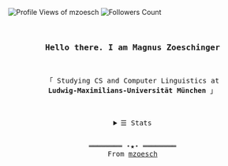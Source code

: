 <p align="left">
   <img
      alt="Profile Views of mzoesch"
      src="https://komarev.com/ghpvc/?username=mzoesch&label=Profile%20views&style=for-the-badge"
   >
   <image
      alt="Followers Count"
      src="
      https://img.shields.io/github/followers/mzoesch?style=for-the-badge
      "
   >
</p>

<br/>

<h3 align="center">
   <samp>
      Hello there. I am Magnus Zoeschinger
   </samp>
</h3>

<br/>

<p align="center">
   <samp>
      「 Studying CS and Computer Linguistics at
      <br/>
      <b>
         Ludwig-Maximilians-Universität München
      </b>
      」
   </samp>
</p>

<br/>
<br/>

<details align="center">
   
   <summary>
      <samp>
         &#9776; Stats
      </samp>
   </summary>
   
   <br/>

   <p align="center">
      <a href="https://www.github.com/mzoesch?tab=repositories&language=python" target="_blank">
         <img
            alt="Python"
            src="
            https://img.shields.io/badge/-Python-3776AB?style=flat-square&logo=Python&logoColor=ffffff
         "
         >
      </a>
      <a href="https://www.github.com/mzoesch?tab=repositories&language=c%23" target="_blank">
         <img
            alt="C%23"
            src="
            https://img.shields.io/badge/-C%23-f34b7d?style=flat-square&logo=C%23&logoColor=ffffff
            "
         >
      </a>
      <a href="https://www.github.com/mzoesch?tab=repositories&language=c%23" target="_blank">
         <img
            alt=".Net"
            src="
            https://img.shields.io/badge/-.Net-512BD4?style=flat-square&logo=.Net&logoColor=ffffff
            "
         >
      </a>
      <a href="https://www.github.com/mzoesch?tab=repositories&language=c%2B%2B" target="_blank">
         <img
            alt="C%2B%2B"
            src="
            https://img.shields.io/badge/-C%2B%2B-00599C?style=flat-square&logo=C%2B%2B&logoColor=ffffff
            "
         > 
      </a>
      <a href="https://www.github.com/mzoesch?tab=repositories&language=haskell" target="_blank">
         <img
            alt="Haskell"
            src="
            https://img.shields.io/badge/-Haskell-5D4F85?style=flat-square&logo=Haskell&logoColor=ffffff
            "
         > 
      </a>
      <a href="https://www.github.com/mzoesch?tab=repositories&language=assembly" target="_blank">
         <img
            alt="Assembly"
            src="
            https://img.shields.io/badge/-Assembly-91420a?style=flat-square&logo=AssemblyScript&logoColor=ffffff
            "
         > 
      </a>
      <a href="https://www.github.com/mzoesch?tab=repositories&language=java" target="_blank">
         <img
            alt="Java"
            src="
            https://img.shields.io/badge/-Java-00599C?style=flat-square&logo=Java&logoColor=ffffff
            "
         > 
      </a>
   </p>

   <br/>

   <p align="center">
      <img
         alt="Readme stats"
         src="https://github-readme-stats.vercel.app/api?username=mzoesch&show_icons=true&theme=jolly"
      >
      <br/>
      <img
         alt="Top languages"
         src="https://github-readme-stats.vercel.app/api/top-langs?username=mzoesch&show_icons=true&theme=jolly"
      >
      <br/>
      <img
         alt="Streak stats"
         src="https://github-readme-streak-stats.herokuapp.com/?user=mzoesch&show_icons=true&theme=jolly"
      >
   </p>
   
   <a href="https://github.com/mzoesch/mzoesch" target="_blank">
      <img
         alt="Last commit"
         src="
            https://img.shields.io/github/last-commit/mzoesch/mzoesch?label=profile%20updated&style=flat-square
         "
         >
   </a>

</details>

<br/>

<samp>
  <p align="center">
    ════════ ⋆★⋆ ════════
    <br/>
    From <a href="https://github.com/mzoesch/mzoesch">mzoesch</a>
  </p>
</samp>
